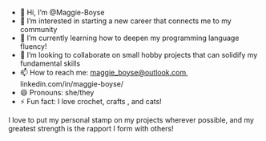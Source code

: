 - 👋 Hi, I’m @Maggie-Boyse
- 👀 I’m interested in starting a new career that connects me to my community
- 🌱 I’m currently learning how to deepen my programming language fluency!
- 💞️ I’m looking to collaborate on small hobby projects that can solidify my fundamental skills
- 📫 How to reach me: maggie_boyse@outlook.com, linkedin.com/in/maggie-boyse/
- 😄 Pronouns: she/they
- ⚡ Fun fact: I love crochet, crafts , and cats!

I love to put my personal stamp on my projects wherever possible, and my greatest strength is the rapport I form with others!
